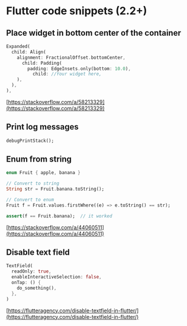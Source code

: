 # Flutter code snippets (2.2+)

## Place widget in bottom center of the container

```dart
Expanded(
  child: Align(
    alignment: FractionalOffset.bottomCenter,
      child: Padding(
        padding: EdgeInsets.only(bottom: 10.0),
          child: //Your widget here,
    ),
  ),
),
```

[https://stackoverflow.com/a/58213329](https://stackoverflow.com/a/58213329)

## Print log messages

```dart
debugPrintStack();
```

## Enum from string

```dart
enum Fruit { apple, banana }

// Convert to string
String str = Fruit.banana.toString();

// Convert to enum
Fruit f = Fruit.values.firstWhere((e) => e.toString() == str);

assert(f == Fruit.banana);  // it worked
```

[https://stackoverflow.com/a/44060511](https://stackoverflow.com/a/44060511)


## Disable text field

```dart
TextField(
  readOnly: true,
  enableInteractiveSelection: false,
  onTap: () {
    do_something(),
  },
)
```
[https://flutteragency.com/disable-textfield-in-flutter/](https://flutteragency.com/disable-textfield-in-flutter/)



